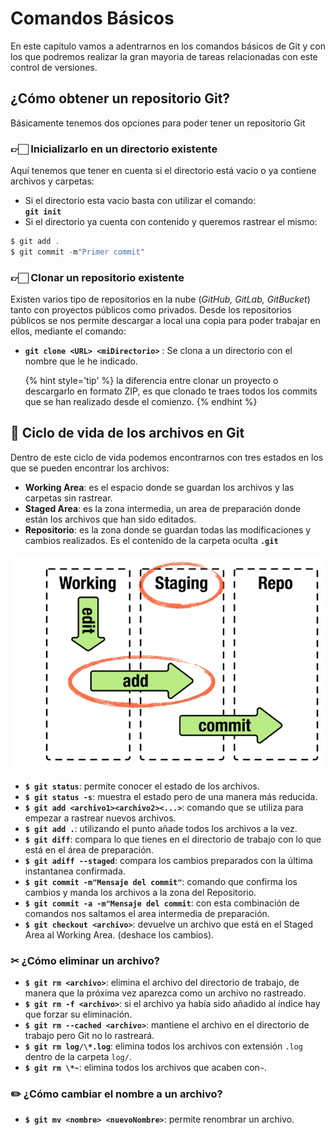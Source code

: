 # Comandos Básicos

En este capítulo vamos a adentrarnos en los comandos básicos de Git y con los que podremos realizar la gran mayoria de tareas relacionadas con este control de versiones.

## ¿Cómo obtener un repositorio Git?

Básicamente tenemos dos opciones para poder tener un repositorio Git

### 👉🏻 Inicializarlo en un directorio existente

Aquí tenemos que tener en cuenta si el directorio está vacio o ya contiene archivos y carpetas:

- Si el directorio esta vacio basta con utilizar el comando:  
   **`git init`**
- Si el directorio ya cuenta con contenido y queremos rastrear el mismo:

```java
$ git add .
$ git commit -m"Primer commit"
```

### 👉🏻 Clonar un repositorio existente

Existen varios tipo de repositorios en la nube (_GitHub, GitLab, GitBucket_) tanto con proyectos públicos como privados. Desde los repositorios públicos se nos permite descargar a local una copia para poder trabajar en ellos, mediante el comando:

- **`git clone <URL> <miDirectorio>`** : Se clona a un directorio con el nombre que le he indicado.

  {% hint style='tip' %}
  la diferencia entre clonar un proyecto o descargarlo en formato ZIP, es que clonado te traes todos los commits que se han realizado desde el comienzo.
  {% endhint %}

## 🔁 Ciclo de vida de los archivos en Git

Dentro de este ciclo de vida podemos encontrarnos con tres estados en los que se pueden encontrar los archivos:

- **Working Area**: es el espacio donde se guardan los archivos y las carpetas sin rastrear.
- **Staged Area**: es la zona intermedia, un area de preparación donde están los archivos que han sido editados.
- **Repositorio**: es la zona donde se guardan todas las modificaciones y cambios realizados. Es el contenido de la carpeta oculta **`.git`**

![Estados Git](assets/3-stages-git.PNG)

- **`$ git status`**: permite conocer el estado de los archivos.
- **`$ git status -s`**: muestra el estado pero de una manera más reducida.
- **`$ git add <archivo1><archivo2><...>`**: comando que se utiliza para empezar a rastrear nuevos archivos.
- **`$ git add .`**: utilizando el punto añade todos los archivos a la vez.
- **`$ git diff`**: compara lo que tienes en el directorio de trabajo con lo que está en el área de preparación.
- **`$ git adiff --staged`**: compara los cambios preparados con la última instantanea confirmada.
- **`$ git commit -m"Mensaje del commit"`**: comando que confirma los cambios y manda los archivos a la zona del Repositorio.
- **`$ git commit -a -m"Mensaje del commit`**: con esta combinación de comandos nos saltamos el area intermedia de preparación.
- **`$ git checkout <archivo>`**: devuelve un archivo que está en el Staged Area al Working Area. (deshace los cambios).

### ✂ ¿Cómo eliminar un archivo?

- **`$ git rm <archivo>`**: elimina el archivo del directorio de trabajo, de manera que la próxima vez aparezca como un archivo no rastreado.
- **`$ git rm -f <archivo>`**: si el archivo ya había sido añadido al índice hay que forzar su eliminación.
- **`$ git rm --cached <archivo>`**: mantiene el archivo en el directorio de trabajo pero Git no lo rastreará.
- **`$ git rm log/\*.log`**: elimina todos los archivos con extensión `.log` dentro de la carpeta `log/`.
- **`$ git rm \*~`**: elimina todos los archivos que acaben con`~`.

### ✏️ ¿Cómo cambiar el nombre a un archivo?

- **`$ git mv <nombre> <nuevoNombre>`**: permite renombrar un archivo.
